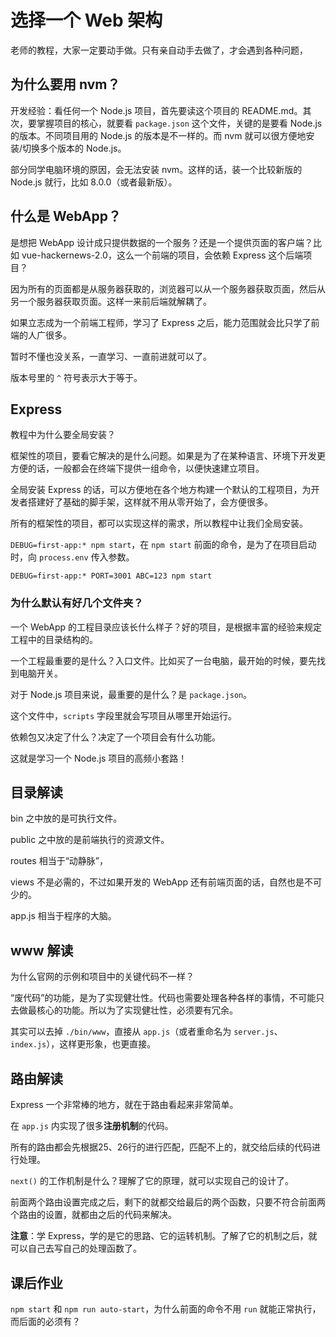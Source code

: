 # 选择一个 Web 架构

老师的教程，大家一定要动手做。只有亲自动手去做了，才会遇到各种问题，

## 为什么要用 nvm？

开发经验：看任何一个 Node.js 项目，首先要读这个项目的 README.md。其次，要掌握项目的核心，就要看 `package.json` 这个文件，关键的是要看 Node.js 的版本。不同项目用的 Node.js 的版本是不一样的。而 nvm 就可以很方便地安装/切换多个版本的 Node.js。

部分同学电脑环境的原因，会无法安装 nvm。这样的话，装一个比较新版的 Node.js 就行，比如 8.0.0（或者最新版）。

## 什么是 WebApp？

是想把 WebApp 设计成只提供数据的一个服务？还是一个提供页面的客户端？比如 vue-hackernews-2.0，这么一个前端的项目，会依赖 Express 这个后端项目？

因为所有的页面都是从服务器获取的，浏览器可以从一个服务器获取页面，然后从另一个服务器获取页面。这样一来前后端就解耦了。

如果立志成为一个前端工程师，学习了 Express 之后，能力范围就会比只学了前端的人广很多。

暂时不懂也没关系，一直学习、一直前进就可以了。

版本号里的 `^` 符号表示大于等于。

## Express

教程中为什么要全局安装？

框架性的项目，要看它解决的是什么问题。如果是为了在某种语言、环境下开发更方便的话，一般都会在终端下提供一组命令，以便快速建立项目。

全局安装 Express 的话，可以方便地在各个地方构建一个默认的工程项目，为开发者搭建好了基础的脚手架，这样就不用从零开始了，会方便很多。

所有的框架性的项目，都可以实现这样的需求，所以教程中让我们全局安装。

`DEBUG=first-app:* npm start`，在 `npm start` 前面的命令，是为了在项目启动时，向 `process.env` 传入参数。

`DEBUG=first-app:* PORT=3001 ABC=123 npm start`

### 为什么默认有好几个文件夹？

一个 WebApp 的工程目录应该长什么样子？好的项目，是根据丰富的经验来规定工程中的目录结构的。

一个工程最重要的是什么？入口文件。比如买了一台电脑，最开始的时候，要先找到电脑开关。

对于 Node.js 项目来说，最重要的是什么？是 `package.json`。

这个文件中，`scripts` 字段里就会写项目从哪里开始运行。

依赖包又决定了什么？决定了一个项目会有什么功能。

这就是学习一个 Node.js 项目的高频小套路！

## 目录解读

bin 之中放的是可执行文件。

public 之中放的是前端执行的资源文件。

routes 相当于“动静脉”，

views 不是必需的，不过如果开发的 WebApp 还有前端页面的话，自然也是不可少的。

app.js 相当于程序的大脑。

## www 解读

为什么官网的示例和项目中的关键代码不一样？

“废代码”的功能，是为了实现健壮性。代码也需要处理各种各样的事情，不可能只去做最核心的功能。所以为了实现健壮性，必须要有冗余。

其实可以去掉 `./bin/www`，直接从 `app.js`（或者重命名为 `server.js`、`index.js`），这样更形象，也更直接。

## 路由解读

Express 一个非常棒的地方，就在于路由看起来非常简单。

在 `app.js` 内实现了很多**注册机制**的代码。

所有的路由都会先根据25、26行的进行匹配，匹配不上的，就交给后续的代码进行处理。

`next()` 的工作机制是什么？理解了它的原理，就可以实现自己的设计了。

前面两个路由设置完成之后，剩下的就都交给最后的两个函数，只要不符合前面两个路由的设置，就都由之后的代码来解决。

**注意**：学 Express，学的是它的思路、它的运转机制。了解了它的机制之后，就可以自己去写自己的处理函数了。

## 课后作业

`npm start` 和 `npm run auto-start`，为什么前面的命令不用 `run` 就能正常执行，而后面的必须有？
